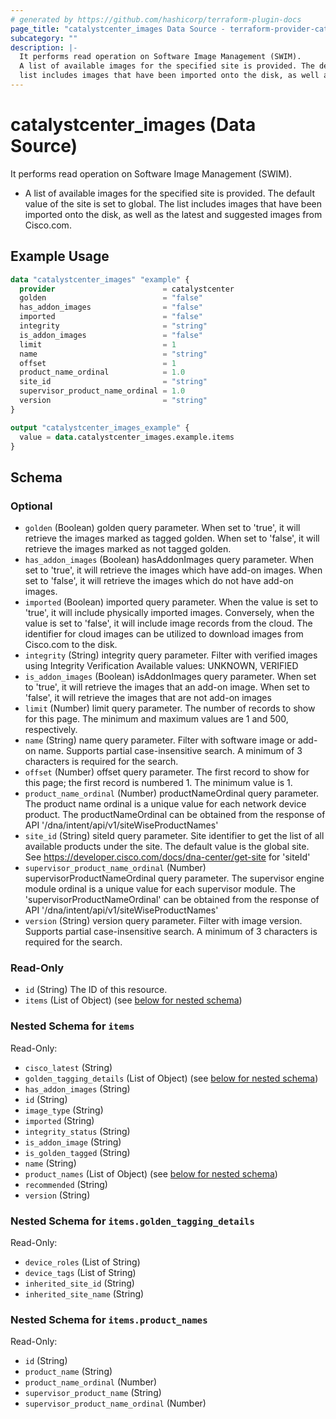 ```yaml
---
# generated by https://github.com/hashicorp/terraform-plugin-docs
page_title: "catalystcenter_images Data Source - terraform-provider-catalystcenter"
subcategory: ""
description: |-
  It performs read operation on Software Image Management (SWIM).
  A list of available images for the specified site is provided. The default value of the site is set to global. The
  list includes images that have been imported onto the disk, as well as the latest and suggested images from Cisco.com.
---
```


# catalystcenter_images (Data Source)

It performs read operation on Software Image Management (SWIM).

- A list of available images for the specified site is provided. The default value of the site is set to global. The
list includes images that have been imported onto the disk, as well as the latest and suggested images from Cisco.com.

## Example Usage

```terraform
data "catalystcenter_images" "example" {
  provider                        = catalystcenter
  golden                          = "false"
  has_addon_images                = "false"
  imported                        = "false"
  integrity                       = "string"
  is_addon_images                 = "false"
  limit                           = 1
  name                            = "string"
  offset                          = 1
  product_name_ordinal            = 1.0
  site_id                         = "string"
  supervisor_product_name_ordinal = 1.0
  version                         = "string"
}

output "catalystcenter_images_example" {
  value = data.catalystcenter_images.example.items
}
```

<!-- schema generated by tfplugindocs -->
## Schema

### Optional

- `golden` (Boolean) golden query parameter. When set to 'true', it will retrieve the images marked as tagged golden. When set to 'false', it will retrieve the images marked as not tagged golden.
- `has_addon_images` (Boolean) hasAddonImages query parameter. When set to 'true', it will retrieve the images which have add-on images. When set to 'false', it will retrieve the images which do not have add-on images.
- `imported` (Boolean) imported query parameter. When the value is set to 'true', it will include physically imported images. Conversely, when the value is set to 'false', it will include image records from the cloud. The identifier for cloud images can be utilized to download images from Cisco.com to the disk.
- `integrity` (String) integrity query parameter. Filter with verified images using Integrity Verification Available values: UNKNOWN, VERIFIED
- `is_addon_images` (Boolean) isAddonImages query parameter. When set to 'true', it will retrieve the images that an add-on image.  When set to 'false', it will retrieve the images that are not add-on images
- `limit` (Number) limit query parameter. The number of records to show for this page. The minimum and maximum values are 1 and 500, respectively.
- `name` (String) name query parameter. Filter with software image or add-on name. Supports partial case-insensitive search. A minimum of 3 characters is required for the search.
- `offset` (Number) offset query parameter. The first record to show for this page; the first record is numbered 1. The minimum value is 1.
- `product_name_ordinal` (Number) productNameOrdinal query parameter. The product name ordinal is a unique value for each network device product. The productNameOrdinal can be obtained from the response of API '/dna/intent/api/v1/siteWiseProductNames'
- `site_id` (String) siteId query parameter. Site identifier to get the list of all available products under the site. The default value is the global site.  See https://developer.cisco.com/docs/dna-center/get-site for 'siteId'
- `supervisor_product_name_ordinal` (Number) supervisorProductNameOrdinal query parameter. The supervisor engine module ordinal is a unique value for each supervisor module. The 'supervisorProductNameOrdinal' can be obtained from the response of API '/dna/intent/api/v1/siteWiseProductNames'
- `version` (String) version query parameter. Filter with image version. Supports partial case-insensitive search. A minimum of 3 characters is required for the search.

### Read-Only

- `id` (String) The ID of this resource.
- `items` (List of Object) (see [below for nested schema](#nestedatt--items))

<a id="nestedatt--items"></a>
### Nested Schema for `items`

Read-Only:

- `cisco_latest` (String)
- `golden_tagging_details` (List of Object) (see [below for nested schema](#nestedobjatt--items--golden_tagging_details))
- `has_addon_images` (String)
- `id` (String)
- `image_type` (String)
- `imported` (String)
- `integrity_status` (String)
- `is_addon_image` (String)
- `is_golden_tagged` (String)
- `name` (String)
- `product_names` (List of Object) (see [below for nested schema](#nestedobjatt--items--product_names))
- `recommended` (String)
- `version` (String)

<a id="nestedobjatt--items--golden_tagging_details"></a>
### Nested Schema for `items.golden_tagging_details`

Read-Only:

- `device_roles` (List of String)
- `device_tags` (List of String)
- `inherited_site_id` (String)
- `inherited_site_name` (String)


<a id="nestedobjatt--items--product_names"></a>
### Nested Schema for `items.product_names`

Read-Only:

- `id` (String)
- `product_name` (String)
- `product_name_ordinal` (Number)
- `supervisor_product_name` (String)
- `supervisor_product_name_ordinal` (Number)
